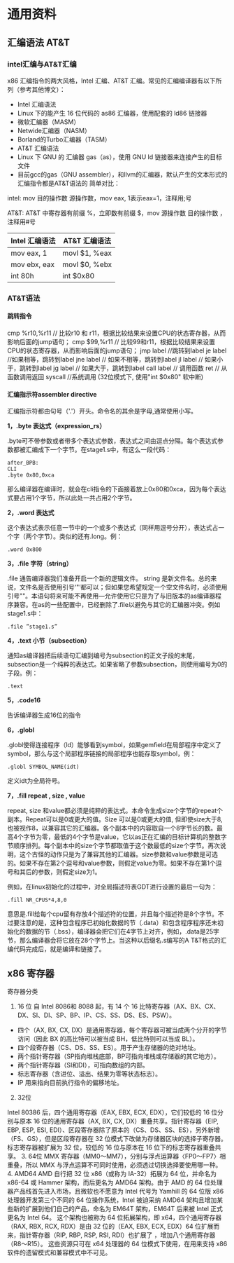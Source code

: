 # 通用资料



## 汇编语法 AT&T

### intel汇编与AT&T汇编

x86 汇编指令的两大风格，Intel 汇编、AT&T 汇编。常见的汇编编译器有以下所列（参考其他博文）：

-  Intel 汇编语法
  - Linux 下的能产生 16 位代码的 as86 汇编器，使用配套的 ld86 链接器
  - 微软汇编器（MASM）
  - Netwide汇编器（NASM）
  - Borland的Turbo汇编器（TASM）
-  AT&T 汇编语法
  - Linux 下 GNU 的 汇编器 gas（as），使用 GNU ld 链接器来连接产生的目标文件
  - 目前gcc的gas（GNU assembler），和llvm的汇编器，默认产生的文本形式的汇编指令都是AT&T语法的
    简单对比：

intel: mov 目的操作数 源操作数，mov eax, 1表示eax=1，注释用;号

AT&T: AT&T 中寄存器有前缀 %，立即数有前缀 $，mov 源操作数 目的操作数 ，注释用#号

| Intel 汇编语法   | AT&T 汇编语法     |
| ------------ | ------------- |
| mov eax, 1   | movl $1, %eax |
| mov ebx, eax | movl $0, %ebx |
| int 80h      | int $0x80     |

### AT&T语法
#### 跳转指令

cmp %r10,%r11 // 比较r10 和 r11，根据比较结果来设置CPU的状态寄存器，从而影响后面的jump语句；
cmp $99,%r11 // 比较99和r11，根据比较结果来设置CPU的状态寄存器，从而影响后面的jump语句；
jmp label //跳转到label
je label //如果相等，跳转到label
jne label // 如果不相等，跳转到label
jl label // 如果小于，跳转到label
jg label // 如果大于，跳转到label
call label // 调用函数
ret // 从函数调用返回
syscall //系统调用 (32位模式下, 使用"int $0x80" 软中断)

#### 汇编指示符assembler directive

汇编指示符都由句号（'.'）开头。命令名的其余是字母,通常使用小写。

**1，.byte 表达式（expression_rs）**

.byte可不带参数或者带多个表达式参数，表达式之间由逗点分隔。每个表达式参数都被汇编成下一个字节。在stage1.s中，有这么一段代码：

```
after_BPB:
CLI
.byte 0x80,0xca
```

那么编译器在编译时，就会在cli指令的下面接着放上0x80和0xca，因为每个表达式要占用1个字节，所以此处一共占用2个字节。

**2，.word 表达式**

这个表达式表示任意一节中的一个或多个表达式（同样用逗号分开），表达式占一个字（两个字节）。类似的还有.long。例：

```
.word 0x800
```

**3，.file 字符（string）**

.file 通告编译器我们准备开启一个新的逻辑文件。 string 是新文件名。总的来说，文件名是否使用引号‘"’都可以；但如果您希望规定一个空文件名时，必须使用引号""。本语句将来可能不再使用—允许使用它只是为了与旧版本的as编译器程序兼容。在as的一些配置中，已经删除了.file以避免与其它的汇编器冲突。例如stage1.s中：

```
.file ”stage1.s”
```

**4，.text 小节（subsection）**

通知as编译器把后续语句汇编到编号为subsection的正文子段的末尾，subsection是一个纯粹的表达式。如果省略了参数subsection，则使用编号为0的子段。例：

```
.text
```

**5，.code16**

告诉编译器生成16位的指令

**6，.globl**

.globl使得连接程序（ld）能够看到symbol，如果gemfield在局部程序中定义了symbol，那么与这个局部程序链接的局部程序也能存取symbol，例：

```
.globl SYMBOL_NAME(idt) 
```

定义idt为全局符号。

**7，.fill repeat , size , value**

repeat, size 和value都必须是纯粹的表达式。本命令生成size个字节的repeat个副本。Repeat可以是0或更大的值。Size 可以是0或更大的值, 但即使size大于8,也被视作8，以兼容其它的汇编器。各个副本中的内容取自一个8字节长的数。最高4个字节为零，最低的4个字节是value，它以as正在汇编的目标计算机的整数字节顺序排列。每个副本中的size个字节都取值于这个数最低的size个字节。再次说明，这个古怪的动作只是为了兼容其他的汇编器。size参数和value参数是可选的。如果不存在第2个逗号和value参数，则假定value为零。如果不存在第1个逗号和其后的参数，则假定size为1。

例如，在linux初始化的过程中，对全局描述符表GDT进行设置的最后一句为：

```
.fill NR_CPUS*4,8,0
```

意思是.fill给每个cpu留有存放4个描述符的位置，并且每个描述符是8个字节。不过要注意的是，这种包含程序已初始化数据的节（.data）和包含程序程序还未初始化的数据的节（.bss），编译器会把它们在4字节上对齐，例如，.data是25字节，那么编译器会将它放在28个字节上。当这种以后缀名.s编写的A T&T格式的汇编代码完成后，就是编译和链接了。

## x86 寄存器

寄存器分类

1. 16 位
  自 Intel 8086和 8088 起，有 14 个 16 比特寄存器（AX、BX、CX、DX、SI、DI、SP、BP、IP、CS、SS、DS、ES、PSW）。

- 四个（AX, BX, CX, DX）是通用寄存器，每个寄存器可被当成两个分开的字节访问（因此 BX 的高比特可以被当成 BH，低比特则可以当成 BL）。
- 四个段寄存器（CS、DS、SS、ES）。用于产生存储器的绝对地址。
- 两个指针寄存器（SP指向堆栈底部，BP可指向堆栈或存储器的其它地方）。
- 两个指针寄存器（SI和DI），可指向数组的内部。
- 标志寄存器（含进位、溢出、结果为零等状态标志）。
- IP 用来指向目前执行指令的偏移地址。

2. 32位

Intel 80386 后，四个通用寄存器（EAX, EBX, ECX, EDX），它们较低的 16 位分别与原本 16 位的通用寄存器（AX, BX, CX, DX）重叠共享。指针寄存器（EIP, EBP, ESP, ESI, EDI）、区段寄存器除了原本的（CS、DS、SS、ES），另外新增（FS、GS），但是区段寄存器在 32 位模式下改做为存储器区块的选择子寄存器。标志寄存器被扩展为 32 位，较低的 16 位与原本在 16 位下的标志寄存器重叠共享。
3. 64位
  MMX 寄存器（MM0～MM7），分别与浮点运算器〈FP0～FP7〉相重叠，所以 MMX 与浮点运算不可同时使用，必须透过切换选择要使用哪一种。
4. AMD64
  AMD 自行把 32 位 x86（或称为 IA-32）拓展为 64 位，并命名为x86-64 或 Hammer 架构，而后更名为 AMD64 架构。由于 AMD 的 64 位处理器产品线首先进入市场，且微软也不愿意为 Intel 代号为 Yamhill 的 64 位版 x86 处理器开发第三个不同的 64 位操作系统，Intel 被迫采纳 AMD64 架构且增加某些新的扩展到他们自己的产品，命名为 EM64T 架构，EM64T 后来被 Intel 正式更名为 Intel 64。
  这个架构也被称为 64 位拓展架构，即 x64，四个通用寄存器（RAX, RBX, RCX, RDX）是由 32 位的（EAX, EBX, ECX, EDX）64 位扩展而来，指针寄存器（RIP, RBP, RSP, RSI, RDI）也扩展了 ，增加八个通用寄存器（R8～R15）。 这些资源只可在 x64 处理器的 64 位模式下使用，在用来支持 x86 软件的遗留模式和兼容模式中不可见。



